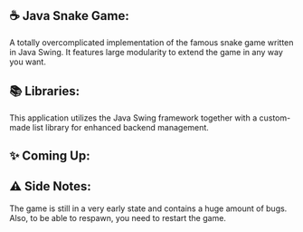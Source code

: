 ## :coffee: Java Snake Game:

A totally overcomplicated implementation of the famous snake game written in Java Swing. It features large modularity to extend the game in any way you want.

## :books: Libraries:

This application utilizes the Java Swing framework together with a custom-made list library for enhanced backend management.

## ✨ Coming Up:


## :warning: Side Notes:

The game is still in a very early state and contains a huge amount of bugs. Also, to be able to respawn, you need to restart the game.